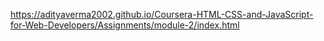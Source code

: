 https://adityaverma2002.github.io/Coursera-HTML-CSS-and-JavaScript-for-Web-Developers/Assignments/module-2/index.html
